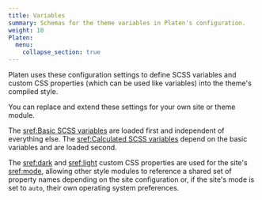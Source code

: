 ```yaml
---
title: Variables
summary: Schemas for the theme variables in Platen's configuration.
weight: 10
Platen:
  menu:
    collapse_section: true
---
```


Platen uses these configuration settings to define SCSS variables and custom CSS properties (which
can be used like variables) into the theme's compiled style.

You can replace and extend these settings for your own site or theme module.

The [sref:Basic SCSS variables] are loaded first and independent of everything else. The
[sref:Calculated SCSS variables] depend on the basic variables and are loaded second.

The [sref:dark] and [sref:light] custom CSS properties are used for the site's [sref:mode], allowing
other style modules to reference a shared set of property names depending on the site configuration
or, if the site's mode is set to `auto`, their own operating system preferences.

```section
```

<!-- Reference Links -->
[sref:Basic SCSS variables]: Platen.Site.theme.variables.basic_scss
[sref:Calculated SCSS variables]: Platen.Site.theme.variables.calculated_scss
[sref:dark]: Platen.Site.theme.variables.dark_css
[sref:light]: Platen.Site.theme.variables.light_css
[sref:mode]: Platen.Site.theme.config.mode
